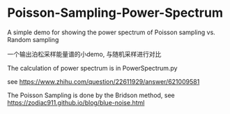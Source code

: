 # Poisson-Sampling-Power-Spectrum

A simple demo for showing the power spectrum of Poisson sampling vs. Random sampling

一个输出泊松采样能量谱的小demo, 与随机采样进行对比

The calculation of power spectrum is in PowerSpectrum.py

see https://www.zhihu.com/question/22611929/answer/621009581

The Poisson Sampling is done by the Bridson method, see https://zodiac911.github.io/blog/blue-noise.html

